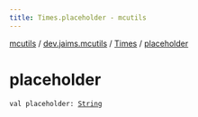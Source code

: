 ```yaml
---
title: Times.placeholder - mcutils
---
```


[mcutils](../../index.html) / [dev.jaims.mcutils](../index.html) / [Times](index.html) / [placeholder](./placeholder.html)

# placeholder

`val placeholder: `[`String`](https://kotlinlang.org/api/latest/jvm/stdlib/kotlin/-string/index.html)